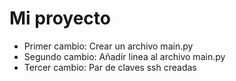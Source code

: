 # Mi proyecto
- Primer cambio: Crear un archivo main.py
- Segundo cambio: Añadir linea al archivo main.py
- Tercer cambio: Par de claves ssh creadas  
